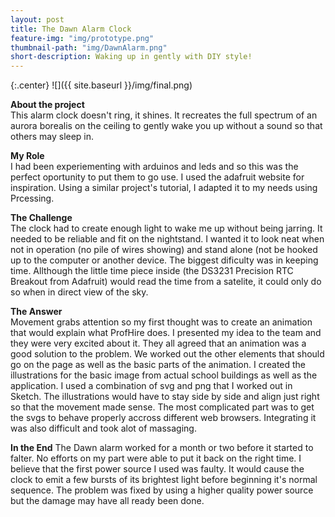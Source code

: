 ```yaml
---
layout: post
title: The Dawn Alarm Clock
feature-img: "img/prototype.png"
thumbnail-path: "img/DawnAlarm.png"
short-description: Waking up in gently with DIY style!
---
```

{:.center}
![]({{ site.baseurl }}/img/final.png)

**About the project**  
This alarm clock doesn't ring, it shines. It recreates the full spectrum of an aurora borealis on the ceiling to gently wake you up without a sound so that others may sleep in.
  
**My Role**  
I had been experiementing with arduinos and leds and so this was the perfect oportunity to put them to go use. I used the adafruit website for inspiration. Using a similar project's tutorial, I adapted it to my needs using Prcessing.
 
 **The Challenge**  
The clock had to create enough light to wake me up without being jarring.  It needed to be reliable and fit on the nightstand. I wanted it to look neat when not in operation (no pile of wires showing) and stand alone (not be hooked up to the computer or another device.
The biggest dificulty was in keeping time. Allthough the little time piece inside (the DS3231 Precision RTC Breakout  from Adafruit) would read the time from a satelite, it could only do so when in direct view of the sky.
 
**The Answer**  
Movement grabs attention so my first thought was to create an animation that would explain what ProfHire does.
I presented my idea to the team and they were very excited about it. They all agreed that an animation was a good solution to the problem. 
We worked out the other elements that should go on the page as well as the basic parts of the animation.
I created the illustrations for the basic image from actual school buildings as well as the application. I used a combination of svg and png that I worked out in Sketch.
The illustrations would have to stay side by side and align just right so that the movement made sense.
The most complicated part was to get the svgs to behave properly accross different web browsers. Integrating it was also difficult and took alot of massaging.
 
 **In the End**
The Dawn alarm worked for a month or two before it started to falter. No efforts on my part were able to put it back on the right time. I believe that the first power source I used was faulty. It would cause the clock to emit a few bursts of its brightest light before beginning it's normal sequence. The problem was fixed by using a higher quality power source but the damage may have all ready been done.
